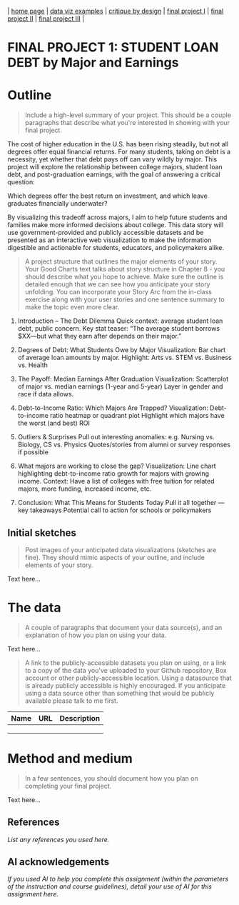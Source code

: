 | [home page](https://cmustudent.github.io/tswd-portfolio-templates/) | [data viz examples](dataviz-examples) | [critique by design](critique-by-design) | [final project I](final-project-part-one) | [final project II](final-project-part-two) | [final project III](final-project-part-three) |


# FINAL PROJECT 1: STUDENT LOAN DEBT by Major and Earnings

# Outline
> Include a high-level summary of your project.  This should be a couple paragraphs that describe what you're interested in showing with your final project. 
 
The cost of higher education in the U.S. has been rising steadily, but not all degrees offer equal financial returns. For many students, taking on debt is a necessity, yet whether that debt pays off can vary wildly by major. This project will explore the relationship between college majors, student loan debt, and post-graduation earnings, with the goal of answering a critical question: 

Which degrees offer the best return on investment, and which leave graduates financially underwater?

By visualizing this tradeoff across majors, I aim to help future students and families make more informed decisions about college.
This data story will use government-provided and publicly accessible datasets and be presented as an interactive web visualization to make the information digestible and actionable for students, educators, and policymakers alike.


> A project structure that outlines the major elements of your story.  Your Good Charts text talks about story structure in Chapter 8 - you should describe what you hope to achieve.  Make sure the outline is detailed enough that we can see how you anticipate your story unfolding.  You can incorporate your Story Arc from the in-class exercise along with your user stories and one sentence summary to make the topic even more clear. 

1. Introduction – The Debt Dilemma
   Quick context: average student loan debt, public concern.
   Key stat teaser: “The average student borrows $XX—but what they earn after depends on their major.”

2. Degrees of Debt: What Students Owe by Major
   Visualization: Bar chart of average loan amounts by major.
   Highlight: Arts vs. STEM vs. Business vs. Health

3. The Payoff: Median Earnings After Graduation
   Visualization: Scatterplot of major vs. median earnings (1-year and 5-year)
   Layer in gender and race if data allows.

4. Debt-to-Income Ratio: Which Majors Are Trapped?
   Visualization: Debt-to-income ratio heatmap or quadrant plot
   Highlight which majors have the worst (and best) ROI

5. Outliers & Surprises
   Pull out interesting anomalies: e.g. Nursing vs. Biology, CS vs. Physics
   Quotes/stories from alumni or survey responses if possible

6. What majors are working to close the gap?
   Visualization: Line chart highlighting debt-to-income ratio growth for majors with growing income.
   Context: Have a list of colleges with free tuition for related majors, more funding, increased income, etc.

7. Conclusion: What This Means for Students Today
   Pull it all together — key takeaways
   Potential call to action for schools or policymakers


## Initial sketches
> Post images of your anticipated data visualizations (sketches are fine). They should mimic aspects of your outline, and include elements of your story.  

Text here...

# The data
> A couple of paragraphs that document your data source(s), and an explanation of how you plan on using your data. 

Text here...

> A link to the publicly-accessible datasets you plan on using, or a link to a copy of the data you've uploaded to your Github repository, Box account or other publicly-accessible location. Using a datasource that is already publicly accessible is highly encouraged.  If you anticipate using a data source other than something that would be publicly available please talk to me first. 

| Name | URL | Description |
|------|-----|-------------|
|      |     |             |
|      |     |             |
|      |     |             |

# Method and medium
> In a few sentences, you should document how you plan on completing your final project. 

Text here...

## References
_List any references you used here._

## AI acknowledgements
_If you used AI to help you complete this assignment (within the parameters of the instruction and course guidelines), detail your use of AI for this assignment here._
